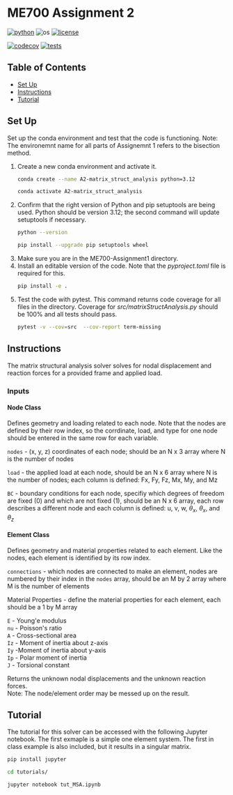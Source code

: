 # ME700 Assignment 2

[![python](https://img.shields.io/badge/python-3.12-blue.svg)](https://www.python.org/)
![os](https://img.shields.io/badge/os-ubuntu%20|%20macos%20|%20windows-blue.svg)
[![license](https://img.shields.io/badge/license-MIT-green.svg)](https://github.com/sandialabs/sibl#license)

[![codecov](https://codecov.io/gh/rebshannon/ME700-ASSIGNMENT2/graph/badge.svg?token=d5QRPml5Wg)](https://codecov.io/gh/rebshannon/ME700-ASSIGNMENT2)
[![tests](https://github.com/rebshannon/ME700-ASSIGNMENT2/actions/workflows/test.yml/badge.svg)](https://github.com/rebshannon/ME700-ASSIGNMENT2/actions)

## Table of Contents

* [Set Up](#setup)
* [Instructions](#inst)
* [Tutorial](#tutorial)

## Set Up <a name=setup></a>
Set up the conda environment and test that the code is functioning. Note: The environemnt name for all parts of Assignemnt 1 refers to the bisection method.  

1. Create a new conda environment and activate it.  
    ```bash 
    conda create --name A2-matrix_struct_analysis python=3.12
    ```
    ```bash
    conda activate A2-matrix_struct_analysis
    ``` 
2. Confirm that the right version of Python and pip setuptools are being used. Python should be version 3.12; the second command will update setuptools if necessary.  
    ```bash
    python --version
    ```
    ```bash
    pip install --upgrade pip setuptools wheel
    ```
3. Make sure you are in the ME700-Assignment1 directory.  
4. Install an editable version of the code. Note that the *pyproject.toml* file is required for this.  
    ```bash
    pip install -e .
    ```
5. Test the code with pytest. This command returns code coverage for all files in the directory. Coverage for *src/matrixStructAnalysis.py* should be 100% and all tests should pass.  
    ```bash
    pytest -v --cov=src  --cov-report term-missing
    ```

## Instructions <a name=inst></a>

The matrix structural analysis solver solves for nodal displacement and reaction forces for a provided frame and applied load. 

### Inputs

#### Node Class

Defines geometry and loading related to each node. Note that the nodes are defined by their row index, so the corrdinate, load, and type for one node should be entered in the same row for each variable.

`nodes` -  (x, y, z) coordinates of each node; should be an N x 3 array where N is the number of nodes

`load` - the applied load at each node, should be an N x 6 array where N is the number of nodes; each column is defined: Fx, Fy, Fz, Mx, My, and Mz

`BC` - boundary conditions for each node, specifiy which degrees of freedom are fixed (0) and which are not fixed (1), should be an N x 6 array, each row describes a different node and each column is defined: u, v, w, $\theta_x$, $\theta_x$, and $\theta_z$ 

#### Element Class

Defines geometry and material properties related to each element. Like the nodes, each element is identified by its row index.

`connections` - which nodes are connected to make an element, nodes are numbered by their index in the `nodes` array, should be an M by 2 array where M is the number of elements

Material Properties - define the material properties for each element, each should be a 1 by M array

`E` - Young'e modulus  
`nu` - Poisson's ratio  
`A` - Cross-sectional area  
`Iz` - Moment of inertia about z-axis  
`Iy` -Moment of inertia about y-axis  
`Ip` - Polar moment of inertia  
`J` - Torsional constant

Returns the unknown nodal displacements and the unknown reaction forces.  
Note: The node/element order may be messed up on the result.

## Tutorial <a name=tutorial></a>

The tutorial for this solver can be accessed with the following Jupyter notebook. The first exmaple is a simple one element system. The first in class example is also included, but it results in a singular matrix.

```bash
pip install jupyter
```
```bash
cd tutorials/
```
```bash
jupyter notebook tut_MSA.ipynb
```